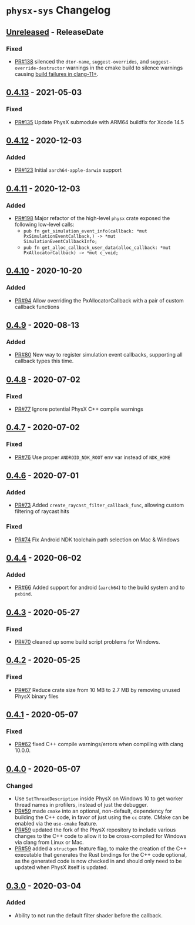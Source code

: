 # `physx-sys` Changelog

<!-- markdownlint-disable MD024 -->

<!-- next-header -->
## [Unreleased] - ReleaseDate
### Fixed

- [PR#138](https://github.com/EmbarkStudios/physx-rs/pull/138) silenced the `dtor-name`, `suggest-overrides`, and `suggest-override-destructor` warnings in the cmake build to silence warnings causing [build failures in clang-11+](https://github.com/NVIDIAGameWorks/PhysX/issues/417).

## [0.4.13] - 2021-05-03
### Fixed

- [PR#135](https://github.com/EmbarkStudios/physx-rs/pull/135) Update PhysX submodule with ARM64 buildfix for Xcode 14.5

## [0.4.12] - 2020-12-03

### Added

- [PR#123](https://github.com/EmbarkStudios/physx-rs/pull/123) Initial `aarch64-apple-darwin` support

## [0.4.11] - 2020-12-03

### Added

- [PR#198](https://github.com/EmbarkStudios/physx-rs/pull/98) Major refactor of
  the high-level `physx` crate exposed the following low-level calls:
  - `pub fn get_simulation_event_info(callback: *mut PxSimulationEventCallback,) -> *mut SimulationEventCallbackInfo;`
  - `pub fn get_alloc_callback_user_data(alloc_callback: *mut PxAllocatorCallback) -> *mut c_void;`

## [0.4.10] - 2020-10-20

### Added

- [PR#94](https://github.com/EmbarkStudios/physx-rs/pull/94) Allow overriding the PxAllocatorCallback with a pair of custom callback functions

## [0.4.9] - 2020-08-13

### Added

- [PR#80](https://github.com/EmbarkStudios/physx-rs/pull/80) New way to register simulation event callbacks, supporting all callback types this time.

## [0.4.8] - 2020-07-02

### Fixed

- [PR#77](https://github.com/EmbarkStudios/physx-rs/pull/77) Ignore potential PhysX C++ compile warnings

## [0.4.7] - 2020-07-02

### Fixed

- [PR#76](https://github.com/EmbarkStudios/physx-rs/pull/76) Use proper `ANDROID_NDK_ROOT` env var instead of `NDK_HOME`

## [0.4.6] - 2020-07-01

### Added

- [PR#73](https://github.com/EmbarkStudios/physx-rs/pull/73) Added `create_raycast_filter_callback_func`, allowing custom filtering of raycast hits

### Fixed

- [PR#74](https://github.com/EmbarkStudios/physx-rs/pull/74) Fix Android NDK toolchain path selection on Mac & Windows

## [0.4.4] - 2020-06-02

### Added

- [PR#66](https://github.com/EmbarkStudios/physx-rs/pull/66) Added support for android (`aarch64`) to the build system and to `pxbind`.

## [0.4.3] - 2020-05-27

### Fixed

- [PR#70](https://github.com/EmbarkStudios/physx-rs/pull/70) cleaned up some build script problems for Windows.

## [0.4.2] - 2020-05-25

### Fixed

- [PR#67](https://github.com/EmbarkStudios/physx-rs/pull/67) Reduce crate size from 10 MB to 2.7 MB by removing unused PhysX binary files

## [0.4.1] - 2020-05-07

### Fixed

- [PR#62](https://github.com/EmbarkStudios/physx-rs/pull/62) fixed C++ compile warnings/errors when compiling with clang 10.0.0.

## [0.4.0] - 2020-05-07

### Changed

- Use `SetThreadDescription` inside PhysX on Windows 10 to get worker thread names in profilers, instead of just the debugger.
- [PR#59](https://github.com/EmbarkStudios/physx-rs/pull/59) made `cmake` into an optional, non-default, dependency for building the C++ code, in favor of just using the `cc` crate. CMake can be enabled via the `use-cmake` feature.
- [PR#59](https://github.com/EmbarkStudios/physx-rs/pull/59) updated the fork of the PhysX repository to include various changes to the C++ code to allow it to be cross-compiled for Windows via clang from Linux or Mac.
- [PR#59](https://github.com/EmbarkStudios/physx-rs/pull/59) added a `structgen` feature flag, to make the creation of the C++ executable that generates the Rust bindings for the C++ code optional, as the generated code is now checked in and should only need to be updated when PhysX itself is updated.

## [0.3.0] - 2020-03-04

### Added

- Ability to not run the default filter shader before the callback.

<!-- next-url -->
[Unreleased]: https://github.com/EmbarkStudios/physx-rs/compare/physx-sys-v0.4.13...HEAD
[0.4.13]: https://github.com/EmbarkStudios/physx-rs/compare/physx-sys-v0.4.12...physx-sys-v0.4.13
[0.4.12]: https://github.com/EmbarkStudios/physx-rs/compare/physx-sys-v0.4.11...physx-sys-v0.4.12
[0.4.11]: https://github.com/EmbarkStudios/physx-rs/compare/physx-sys-v0.4.10...physx-sys-v0.4.11
[0.4.10]: https://github.com/EmbarkStudios/physx-rs/compare/physx-sys-v0.4.9...physx-sys-v0.4.10
[0.4.9]: https://github.com/EmbarkStudios/physx-rs/compare/physx-sys-v0.4.8...physx-sys-v0.4.9
[0.4.8]: https://github.com/EmbarkStudios/physx-rs/compare/physx-sys-v0.4.7...physx-sys-v0.4.8
[0.4.7]: https://github.com/EmbarkStudios/physx-rs/compare/physx-sys-v0.4.6...physx-sys-v0.4.7
[0.4.6]: https://github.com/EmbarkStudios/physx-rs/compare/physx-sys-v0.4.4...physx-sys-v0.4.6
[0.4.4]: https://github.com/EmbarkStudios/physx-rs/compare/physx-sys-v0.4.3...physx-sys-v0.4.4
[0.4.3]: https://github.com/EmbarkStudios/physx-rs/compare/physx-sys-v0.4.2...physx-sys-v0.4.3
[0.4.2]: https://github.com/EmbarkStudios/physx-rs/compare/physx-sys-v0.4.1...physx-sys-v0.4.2
[0.4.1]: https://github.com/EmbarkStudios/physx-rs/compare/physx-sys-v0.4.0...physx-sys-v0.4.1
[0.4.0]: https://github.com/EmbarkStudios/physx-rs/compare/physx-sys-v0.3.0...physx-sys-v0.4.0
[0.3.0]: https://github.com/EmbarkStudios/physx-rs/compare/physx-sys-v0.2.4...physx-sys-v0.3.0
